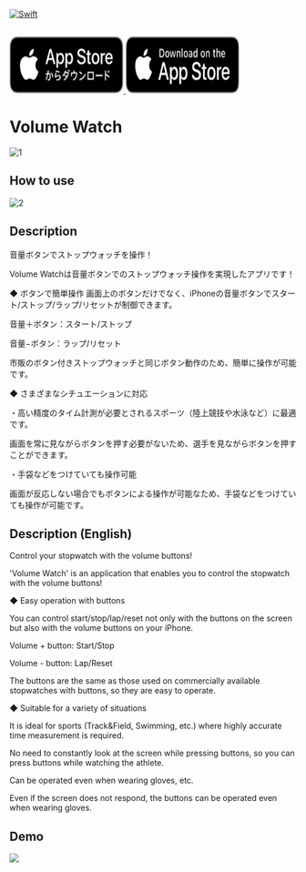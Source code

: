 [![Swift](https://github.com/Ogijun2018/Volume-Watch/actions/workflows/swift.yml/badge.svg)](https://github.com/Ogijun2018/Volume-Watch/actions/workflows/swift.yml)

<div>
	<br>
	<a href="https://apps.apple.com/jp/app/volume-watch/id1554084257">
		<img src="Download_on_the_App_Store_Badge_JP_RGB_blk_100317.svg" width="200" height="100" alt="Click to see the source">
	</a>
	<a href="https://apps.apple.com/us/app/volume-watch/id1554084257">
		<img src="Download_on_the_App_Store_Badge_US-UK_RGB_blk_092917.svg" width="200" height="100" alt="Click to see the source">
	</a>
	<br>
</div>

# Volume Watch
![1](https://user-images.githubusercontent.com/39939005/111056553-26d64d80-84c3-11eb-8c26-16844ce10697.png)

## How to use
![2](https://user-images.githubusercontent.com/39939005/111056555-28a01100-84c3-11eb-8bd8-0bbabb7647e7.png)

## Description
音量ボタンでストップウォッチを操作！

Volume Watchは音量ボタンでのストップウォッチ操作を実現したアプリです！

◆ ボタンで簡単操作
画面上のボタンだけでなく、iPhoneの音量ボタンでスタート/ストップ/ラップ/リセットが制御できます。

音量＋ボタン：スタート/ストップ

音量−ボタン：ラップ/リセット

市販のボタン付きストップウォッチと同じボタン動作のため、簡単に操作が可能です。

◆ さまざまなシチュエーションに対応

・高い精度のタイム計測が必要とされるスポーツ（陸上競技や水泳など）に最適です。

画面を常に見ながらボタンを押す必要がないため、選手を見ながらボタンを押すことができます。

・手袋などをつけていても操作可能

画面が反応しない場合でもボタンによる操作が可能なため、手袋などをつけていても操作が可能です。

## Description (English)
Control your stopwatch with the volume buttons!

'Volume Watch' is an application that enables you to control the stopwatch with the volume buttons!

◆ Easy operation with buttons

You can control start/stop/lap/reset not only with the buttons on the screen but also with the volume buttons on your iPhone.

Volume + button: Start/Stop

Volume - button: Lap/Reset

The buttons are the same as those used on commercially available stopwatches with buttons, so they are easy to operate.

◆ Suitable for a variety of situations

It is ideal for sports (Track&Field, Swimming, etc.) where highly accurate time measurement is required.

No need to constantly look at the screen while pressing buttons, so you can press buttons while watching the athlete.

Can be operated even when wearing gloves, etc.

Even if the screen does not respond, the buttons can be operated even when wearing gloves.

## Demo
<img src="https://user-images.githubusercontent.com/39939005/111056645-fe028800-84c3-11eb-8aa0-66f8d934c432.gif" width="450">
